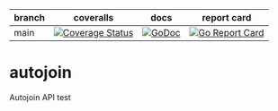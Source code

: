 
| branch | coveralls | docs | report card |
|--------|-----------|------|-------------|
| main   | [![Coverage Status](https://coveralls.io/repos/github/m-lab/autojoin/badge.svg?branch=main)](https://coveralls.io/github/m-lab/autojoin?branch=main) | [![GoDoc](https://godoc.org/github.com/m-lab/autojoin?status.svg)](https://godoc.org/github.com/m-lab/autojoin) | [![Go Report Card](https://goreportcard.com/badge/github.com/m-lab/autojoin)](https://goreportcard.com/report/github.com/m-lab/autojoin)


# autojoin
Autojoin API
test

